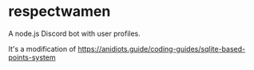 # respectwamen
A node.js Discord bot with user profiles.

It's a modification of https://anidiots.guide/coding-guides/sqlite-based-points-system
